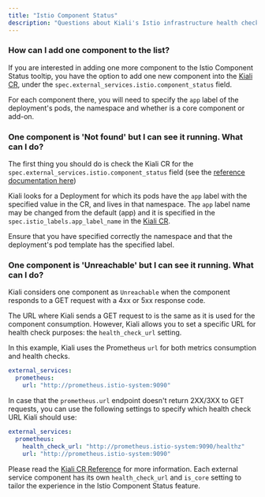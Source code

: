 ```yaml
---
title: "Istio Component Status"
description: "Questions about Kiali's Istio infrastructure health checks."
---
```



### How can I add one component to the list?

If you are interested in adding one more component to the Istio Component Status tooltip, you have the option to add one new component into the
[Kiali CR](/docs/configuration/kialis.kiali.io), under the `spec.external_services.istio.component_status` field.

For each component there, you will need to specify the `app` label of the deployment's pods, the namespace and whether is a core component or add-on.


### One component is 'Not found' but I can see it running. What can I do?

The first thing you should do is check the Kiali CR for the `spec.external_services.istio.component_status` field (see the [reference documentation here](/docs/configuration/kialis.kiali.io/#.spec.external_services.istio.component_status))

Kiali looks for a Deployment for which its pods have the `app` label with the specified value in the CR, and lives in that namespace.
The `app` label name may be changed from the default (app) and it is specified in the `spec.istio_labels.app_label_name` in the [Kiali CR](/docs/configuration/kialis.kiali.io/#.spec.istio_labels.app_label_name).

Ensure that you have specified correctly the namespace and that the deployment's pod template has the specified label.


### One component is 'Unreachable' but I can see it running. What can I do?

Kiali considers one component as `Unreachable` when the component responds to a GET request with a 4xx or 5xx response code.

The URL where Kiali sends a GET request to is the same as it is used for the component consumption. However, Kiali allows you to set a specific URL for health check purposes: the `health_check_url` setting.

In this example, Kiali uses the Prometheus `url` for both metrics consumption and health checks.

```yaml
external_services:
  prometheus:
    url: "http://prometheus.istio-system:9090"
```

In case that the `prometheus.url` endpoint doesn't return 2XX/3XX to GET requests, you can use the following settings to specify which health check URL Kiali should use:

```yaml
external_services:
  prometheus:
    health_check_url: "http://prometheus.istio-system:9090/healthz"
    url: "http://prometheus.istio-system:9090"
```

Please read the [Kiali CR Reference](/docs/configuration/kialis.kiali.io) for more information. Each external service component has its own `health_check_url` and `is_core` setting to tailor the experience in the Istio Component Status feature.

